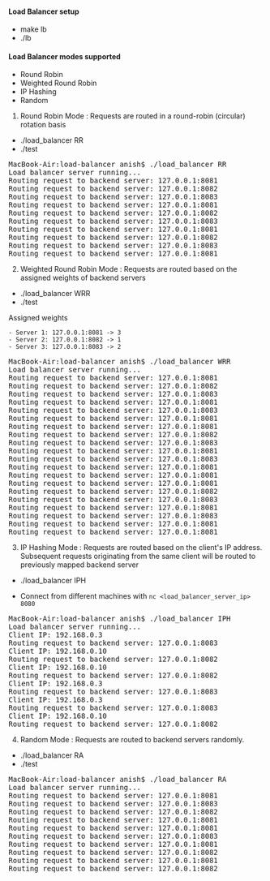 #### Load Balancer setup

- make lb
- ./lb


#### Load Balancer modes supported

- Round Robin
- Weighted Round Robin
- IP Hashing
- Random


1. Round Robin Mode : Requests are routed in a round-robin (circular) rotation basis

- ./load_balancer RR
- ./test

<pre>
MacBook-Air:load-balancer anish$ ./load_balancer RR
Load balancer server running...
Routing request to backend server: 127.0.0.1:8081
Routing request to backend server: 127.0.0.1:8082
Routing request to backend server: 127.0.0.1:8083
Routing request to backend server: 127.0.0.1:8081
Routing request to backend server: 127.0.0.1:8082
Routing request to backend server: 127.0.0.1:8083
Routing request to backend server: 127.0.0.1:8081
Routing request to backend server: 127.0.0.1:8082
Routing request to backend server: 127.0.0.1:8083
Routing request to backend server: 127.0.0.1:8081
</pre>

2. Weighted Round Robin Mode : Requests are routed based on the assigned weights of backend servers

- ./load_balancer WRR
- ./test

Assigned weights

    - Server 1: 127.0.0.1:8081 -> 3
    - Server 2: 127.0.0.1:8082 -> 1
    - Server 3: 127.0.0.1:8083 -> 2

<pre>
MacBook-Air:load-balancer anish$ ./load_balancer WRR
Load balancer server running...
Routing request to backend server: 127.0.0.1:8081
Routing request to backend server: 127.0.0.1:8082
Routing request to backend server: 127.0.0.1:8083
Routing request to backend server: 127.0.0.1:8081
Routing request to backend server: 127.0.0.1:8083
Routing request to backend server: 127.0.0.1:8081
Routing request to backend server: 127.0.0.1:8081
Routing request to backend server: 127.0.0.1:8082
Routing request to backend server: 127.0.0.1:8083
Routing request to backend server: 127.0.0.1:8081
Routing request to backend server: 127.0.0.1:8083
Routing request to backend server: 127.0.0.1:8081
Routing request to backend server: 127.0.0.1:8081
Routing request to backend server: 127.0.0.1:8081
Routing request to backend server: 127.0.0.1:8082
Routing request to backend server: 127.0.0.1:8083
Routing request to backend server: 127.0.0.1:8081
Routing request to backend server: 127.0.0.1:8083
Routing request to backend server: 127.0.0.1:8081
Routing request to backend server: 127.0.0.1:8081
</pre>


3. IP Hashing Mode : Requests are routed based on the client's IP address. Subsequent requests originating
from the same client will be routed to previously mapped backend server

- ./load_balancer IPH

- Connect from different machines with `nc <load_balancer_server_ip> 8080`

<pre>
MacBook-Air:load-balancer anish$ ./load_balancer IPH
Load balancer server running...
Client IP: 192.168.0.3
Routing request to backend server: 127.0.0.1:8083
Client IP: 192.168.0.10
Routing request to backend server: 127.0.0.1:8082
Client IP: 192.168.0.10
Routing request to backend server: 127.0.0.1:8082
Client IP: 192.168.0.3
Routing request to backend server: 127.0.0.1:8083
Client IP: 192.168.0.3
Routing request to backend server: 127.0.0.1:8083
Client IP: 192.168.0.10
Routing request to backend server: 127.0.0.1:8082
</pre>


4. Random Mode : Requests are routed to backend servers randomly.

- ./load_balancer RA
- ./test

<pre>
MacBook-Air:load-balancer anish$ ./load_balancer RA
Load balancer server running...
Routing request to backend server: 127.0.0.1:8081
Routing request to backend server: 127.0.0.1:8083
Routing request to backend server: 127.0.0.1:8082
Routing request to backend server: 127.0.0.1:8081
Routing request to backend server: 127.0.0.1:8081
Routing request to backend server: 127.0.0.1:8083
Routing request to backend server: 127.0.0.1:8081
Routing request to backend server: 127.0.0.1:8082
Routing request to backend server: 127.0.0.1:8081
Routing request to backend server: 127.0.0.1:8082
</pre>
